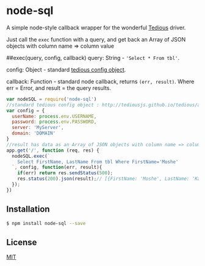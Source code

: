 # node-sql

  A simple node-style callback wrapper for the wonderful [Tedious](https://www.npmjs.com/package/tedious) driver.

  Just call the `exec` function with a query, and get back an Array of JSON objects with column name => column value

##exec(query, config, callback)
query: String - `'Select * From tbl'`.

config: Object - standard [tedious config object](http://tediousjs.github.io/tedious/api-connection.html#function_newConnection).

callback: Function - standard node callback, returns `(err, result)`. Where err = Error, and result = the query results.

```js
var nodeSQL = require('node-sql')
//standard tedious config object : http://tediousjs.github.io/tedious/api-connection.html#function_newConnection
var config = {
  userName: process.env.USERNAME,
  password: process.env.PASSWORD,
  server: 'MyServer',
  domain: 'DOMAIN'
}
//result has data as an Array of JSON objects with column name => column value
app.get('/', function (req, res) {
  nodeSQL.exec(`
    Select FirstName, LastName From tbl Where FirstName='Moshe'
  `, config, function(err, result){
    if(err) return res.sendStatus(500);
    res.status(200).json(result);// [{FirstName: 'Moshe', LastName: 'Karmel'}]
  });
})
```

## Installation

```bash
$ npm install node-sql --save
```

## License

  [MIT](LICENSE)
